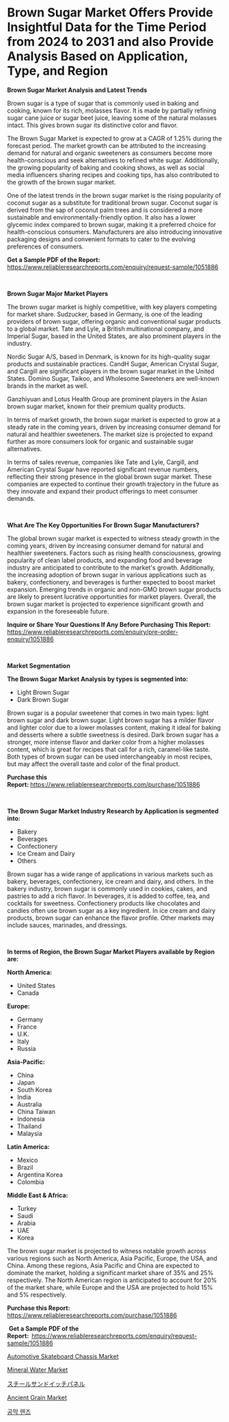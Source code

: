 <p><h1>Brown Sugar Market Offers Provide Insightful Data for the Time Period from 2024 to 2031 and also Provide Analysis Based on Application, Type, and Region</h1></p><p><strong>Brown Sugar Market Analysis and Latest Trends</strong></p>
<p><p>Brown sugar is a type of sugar that is commonly used in baking and cooking, known for its rich, molasses flavor. It is made by partially refining sugar cane juice or sugar beet juice, leaving some of the natural molasses intact. This gives brown sugar its distinctive color and flavor.</p><p>The Brown Sugar Market is expected to grow at a CAGR of 1.25% during the forecast period. The market growth can be attributed to the increasing demand for natural and organic sweeteners as consumers become more health-conscious and seek alternatives to refined white sugar. Additionally, the growing popularity of baking and cooking shows, as well as social media influencers sharing recipes and cooking tips, has also contributed to the growth of the brown sugar market.</p><p>One of the latest trends in the brown sugar market is the rising popularity of coconut sugar as a substitute for traditional brown sugar. Coconut sugar is derived from the sap of coconut palm trees and is considered a more sustainable and environmentally-friendly option. It also has a lower glycemic index compared to brown sugar, making it a preferred choice for health-conscious consumers. Manufacturers are also introducing innovative packaging designs and convenient formats to cater to the evolving preferences of consumers.</p></p>
<p><strong>Get a Sample PDF of the Report:&nbsp;</strong> <a href="https://www.reliableresearchreports.com/enquiry/request-sample/1051886">https://www.reliableresearchreports.com/enquiry/request-sample/1051886</a></p>
<p>&nbsp;</p>
<p><strong>Brown Sugar Major Market Players</strong></p>
<p><p>The brown sugar market is highly competitive, with key players competing for market share. Sudzucker, based in Germany, is one of the leading providers of brown sugar, offering organic and conventional sugar products to a global market. Tate and Lyle, a British multinational company, and Imperial Sugar, based in the United States, are also prominent players in the industry.</p><p>Nordic Sugar A/S, based in Denmark, is known for its high-quality sugar products and sustainable practices. CandH Sugar, American Crystal Sugar, and Cargill are significant players in the brown sugar market in the United States. Domino Sugar, Taikoo, and Wholesome Sweeteners are well-known brands in the market as well.</p><p>Ganzhiyuan and Lotus Health Group are prominent players in the Asian brown sugar market, known for their premium quality products. </p><p>In terms of market growth, the brown sugar market is expected to grow at a steady rate in the coming years, driven by increasing consumer demand for natural and healthier sweeteners. The market size is projected to expand further as more consumers look for organic and sustainable sugar alternatives.</p><p>In terms of sales revenue, companies like Tate and Lyle, Cargill, and American Crystal Sugar have reported significant revenue numbers, reflecting their strong presence in the global brown sugar market. These companies are expected to continue their growth trajectory in the future as they innovate and expand their product offerings to meet consumer demands.</p></p>
<p>&nbsp;</p>
<p><strong>What Are The Key Opportunities For Brown Sugar Manufacturers?</strong></p>
<p><p>The global brown sugar market is expected to witness steady growth in the coming years, driven by increasing consumer demand for natural and healthier sweeteners. Factors such as rising health consciousness, growing popularity of clean label products, and expanding food and beverage industry are anticipated to contribute to the market's growth. Additionally, the increasing adoption of brown sugar in various applications such as bakery, confectionery, and beverages is further expected to boost market expansion. Emerging trends in organic and non-GMO brown sugar products are likely to present lucrative opportunities for market players. Overall, the brown sugar market is projected to experience significant growth and expansion in the foreseeable future.</p></p>
<p><strong>Inquire or Share Your Questions If Any Before Purchasing This Report:</strong> <a href="https://www.reliableresearchreports.com/enquiry/pre-order-enquiry/1051886">https://www.reliableresearchreports.com/enquiry/pre-order-enquiry/1051886</a></p>
<p>&nbsp;</p>
<p><strong>Market Segmentation</strong></p>
<p><strong>The Brown Sugar Market Analysis by types is segmented into:</strong></p>
<p><ul><li>Light Brown Sugar</li><li>Dark Brown Sugar</li></ul></p>
<p><p>Brown sugar is a popular sweetener that comes in two main types: light brown sugar and dark brown sugar. Light brown sugar has a milder flavor and lighter color due to a lower molasses content, making it ideal for baking and desserts where a subtle sweetness is desired. Dark brown sugar has a stronger, more intense flavor and darker color from a higher molasses content, which is great for recipes that call for a rich, caramel-like taste. Both types of brown sugar can be used interchangeably in most recipes, but may affect the overall taste and color of the final product.</p></p>
<p><strong>Purchase this Report:&nbsp;</strong><a href="https://www.reliableresearchreports.com/purchase/1051886">https://www.reliableresearchreports.com/purchase/1051886</a></p>
<p>&nbsp;</p>
<p><strong>The Brown Sugar Market Industry Research by Application is segmented into:</strong></p>
<p><ul><li>Bakery</li><li>Beverages</li><li>Confectionery</li><li>Ice Cream and Dairy</li><li>Others</li></ul></p>
<p><p>Brown sugar has a wide range of applications in various markets such as bakery, beverages, confectionery, ice cream and dairy, and others. In the bakery industry, brown sugar is commonly used in cookies, cakes, and pastries to add a rich flavor. In beverages, it is added to coffee, tea, and cocktails for sweetness. Confectionery products like chocolates and candies often use brown sugar as a key ingredient. In ice cream and dairy products, brown sugar can enhance the flavor profile. Other markets may include sauces, marinades, and dressings.</p></p>
<p>&nbsp;</p>
<p><strong>In terms of Region, the Brown Sugar Market Players available by Region are:</strong></p>
<p>
    <p> <strong> North America: </strong>
        <ul>
            <li>United States</li>
            <li>Canada</li>
        </ul>
        </p> 
    <p> <strong> Europe: </strong>
        <ul>
            <li>Germany</li>
            <li>France</li>
            <li>U.K.</li>
            <li>Italy</li>
            <li>Russia</li>
        </ul>
        </p> 
    <p> <strong> Asia-Pacific: </strong>
        <ul>
            <li>China</li>
            <li>Japan</li>
            <li>South Korea</li>
            <li>India</li>
            <li>Australia</li>
            <li>China Taiwan</li>
            <li>Indonesia</li>
            <li>Thailand</li>
            <li>Malaysia</li>
        </ul>
        </p> 
    <p> <strong> Latin America: </strong>
        <ul>
            <li>Mexico</li>
            <li>Brazil</li>
            <li>Argentina Korea</li>
            <li>Colombia</li>
        </ul>
        </p> 
    <p> <strong> Middle East & Africa: </strong>
        <ul>
            <li>Turkey</li>
            <li>Saudi</li>
            <li>Arabia</li>
            <li>UAE</li>
            <li>Korea</li>
        </ul>
    </p>
    </p>
<p><p>The brown sugar market is projected to witness notable growth across various regions such as North America, Asia Pacific, Europe, the USA, and China. Among these regions, Asia Pacific and China are expected to dominate the market, holding a significant market share of 35% and 25% respectively. The North American region is anticipated to account for 20% of the market share, while Europe and the USA are projected to hold 15% and 5% respectively.</p></p>
<p><strong>Purchase this Report: </strong><a href="https://www.reliableresearchreports.com/purchase/1051886">https://www.reliableresearchreports.com/purchase/1051886</a></p>
<p>&nbsp;<strong>Get a Sample PDF of the Report:&nbsp;&nbsp;</strong><a href="https://www.reliableresearchreports.com/enquiry/request-sample/1051886">https://www.reliableresearchreports.com/enquiry/request-sample/1051886</a></p>
<p><strong></strong></p>
<p><p><a href="https://issuu.com/reportprime-2/docs/automotive-skateboard-chassis-market-size-2030.ppt">Automotive Skateboard Chassis Market</a></p><p><a href="https://github.com/irfadac/Market-Research-Report-List-2/blob/main/mineral-water-market.md">Mineral Water Market</a></p><p><a href="https://github.com/mathieurico66/Market-Research-Report-List-1/blob/main/609237917301.md">スチールサンドイッチパネル</a></p><p><a href="https://github.com/myacatherineblakecaczo9vcsw/Market-Research-Report-List-2/blob/main/ancient-grain-market.md">Ancient Grain Market</a></p><p><a href="https://github.com/ZacharyScthmitt4465/Market-Research-Report-List-1/blob/main/690454116002.md">공막 렌즈</a></p></p>